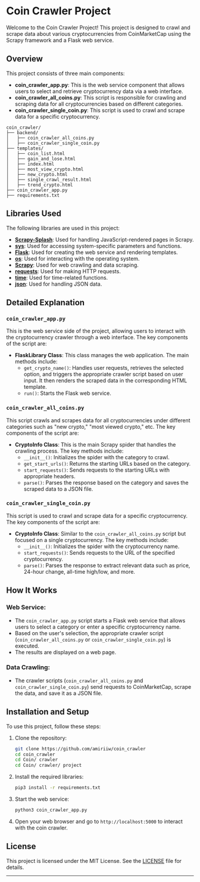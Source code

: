 # Coin Crawler Project
Welcome to the Coin Crawler Project! This project is designed to crawl and scrape data about various cryptocurrencies from CoinMarketCap using the Scrapy framework and a Flask web service.

## Overview
This project consists of three main components:

- **coin_crawler_app.py**: This is the web service component that allows users to select and retrieve cryptocurrency data via a web interface.
- **coin_crawler_all_coins.py**: This script is responsible for crawling and scraping data for all cryptocurrencies based on different categories.
- **coin_crawler_single_coin.py**: This script is used to crawl and scrape data for a specific cryptocurrency.

```plaintext
coin_crawler/
├── backend/
│   ├── coin_crawler_all_coins.py    
│   ├── coin_crawler_single_coin.py                            
├── templates/                       
│   ├── coin_list.html              
│   ├── gain_and_lose.html           
│   ├── index.html                   
│   ├── most_view_crypto.html        
│   ├── new_crypto.html              
│   ├── single_crawl_result.html     
│   ├── trend_crypto.html            
├── coin_crawler_app.py             
├── requirements.txt                                        
```

## Libraries Used
The following libraries are used in this project:

- **[Scrapy-Splash](https://github.com/scrapy-plugins/scrapy-splash)**: Used for handling JavaScript-rendered pages in Scrapy.
- **[sys](https://docs.python.org/3/library/sys.html)**: Used for accessing system-specific parameters and functions.
- **[Flask](https://flask.palletsprojects.com/)**: Used for creating the web service and rendering templates.
- **[os](https://docs.python.org/3/library/os.html)**: Used for interacting with the operating system.
- **[Scrapy](https://scrapy.org/)**: Used for web crawling and data scraping.
- **[requests](https://docs.python-requests.org/)**: Used for making HTTP requests.
- **[time](https://docs.python.org/3/library/time.html)**: Used for time-related functions.
- **[json](https://docs.python.org/3/library/json.html)**: Used for handling JSON data.

## Detailed Explanation

### `coin_crawler_app.py`
This is the web service side of the project, allowing users to interact with the cryptocurrency crawler through a web interface. The key components of the script are:

- **FlaskLibrary Class**: This class manages the web application. The main methods include:
  - `get_crypto_name()`: Handles user requests, retrieves the selected option, and triggers the appropriate crawler script based on user input. It then renders the scraped data in the corresponding HTML template.
  - `run()`: Starts the Flask web service.

### `coin_crawler_all_coins.py`
This script crawls and scrapes data for all cryptocurrencies under different categories such as "new crypto," "most viewed crypto," etc. The key components of the script are:

- **CryptoInfo Class**: This is the main Scrapy spider that handles the crawling process. The key methods include:
  - `__init__()`: Initializes the spider with the category to crawl.
  - `get_start_urls()`: Returns the starting URLs based on the category.
  - `start_requests()`: Sends requests to the starting URLs with appropriate headers.
  - `parse()`: Parses the response based on the category and saves the scraped data to a JSON file.

### `coin_crawler_single_coin.py`
This script is used to crawl and scrape data for a specific cryptocurrency. The key components of the script are:

- **CryptoInfo Class**: Similar to the `coin_crawler_all_coins.py` script but focused on a single cryptocurrency. The key methods include:
  - `__init__()`: Initializes the spider with the cryptocurrency name.
  - `start_requests()`: Sends requests to the URL of the specified cryptocurrency.
  - `parse()`: Parses the response to extract relevant data such as price, 24-hour change, all-time high/low, and more.

## How It Works
### Web Service:
- The `coin_crawler_app.py` script starts a Flask web service that allows users to select a category or enter a specific cryptocurrency name.
- Based on the user's selection, the appropriate crawler script (`coin_crawler_all_coins.py` or `coin_crawler_single_coin.py`) is executed.
- The results are displayed on a web page.

### Data Crawling:
- The crawler scripts (`coin_crawler_all_coins.py` and `coin_crawler_single_coin.py`) send requests to CoinMarketCap, scrape the data, and save it as a JSON file.

## Installation and Setup
To use this project, follow these steps:

1. Clone the repository:
    ```bash
    git clone https://github.com/amiriiw/coin_crawler
    cd coin_crawler
    cd Coin/ crawler
    cd Coin/ crawler/ project
    ```

2. Install the required libraries:
    ```bash
    pip3 install -r requirements.txt
    ```

3. Start the web service:
    ```bash
    python3 coin_crawler_app.py
    ```

4. Open your web browser and go to `http://localhost:5000` to interact with the coin crawler.

## License
This project is licensed under the MIT License. See the [LICENSE](LICENSE) file for details.

---
